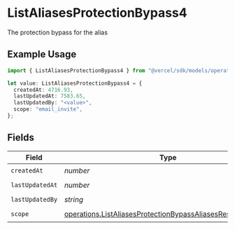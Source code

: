 # ListAliasesProtectionBypass4

The protection bypass for the alias

## Example Usage

```typescript
import { ListAliasesProtectionBypass4 } from "@vercel/sdk/models/operations/listaliases.js";

let value: ListAliasesProtectionBypass4 = {
  createdAt: 4716.93,
  lastUpdatedAt: 7583.65,
  lastUpdatedBy: "<value>",
  scope: "email_invite",
};
```

## Fields

| Field                                                                                                                                    | Type                                                                                                                                     | Required                                                                                                                                 | Description                                                                                                                              |
| ---------------------------------------------------------------------------------------------------------------------------------------- | ---------------------------------------------------------------------------------------------------------------------------------------- | ---------------------------------------------------------------------------------------------------------------------------------------- | ---------------------------------------------------------------------------------------------------------------------------------------- |
| `createdAt`                                                                                                                              | *number*                                                                                                                                 | :heavy_check_mark:                                                                                                                       | N/A                                                                                                                                      |
| `lastUpdatedAt`                                                                                                                          | *number*                                                                                                                                 | :heavy_check_mark:                                                                                                                       | N/A                                                                                                                                      |
| `lastUpdatedBy`                                                                                                                          | *string*                                                                                                                                 | :heavy_check_mark:                                                                                                                       | N/A                                                                                                                                      |
| `scope`                                                                                                                                  | [operations.ListAliasesProtectionBypassAliasesResponseScope](../../models/operations/listaliasesprotectionbypassaliasesresponsescope.md) | :heavy_check_mark:                                                                                                                       | N/A                                                                                                                                      |